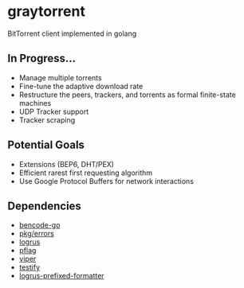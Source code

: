 # graytorrent
BitTorrent client implemented in golang

## In Progress...
- Manage multiple torrents
- Fine-tune the adaptive download rate
- Restructure the peers, trackers, and torrents as formal finite-state machines
- UDP Tracker support
- Tracker scraping

## Potential Goals
- Extensions (BEP6, DHT/PEX)
- Efficient rarest first requesting algorithm
- Use Google Protocol Buffers for network interactions

## Dependencies
- [bencode-go](github.com/jackpal/bencode-go)
- [pkg/errors](github.com/pkg/errors)
- [logrus](github.com/sirupsen/logrus)
- [pflag](github.com/spf13/pflag)
- [viper](github.com/spf13/viper)
- [testify](github.com/stretchr/testify)
- [logrus-prefixed-formatter](github.com/x-cray/logrus-prefixed-formatter)
